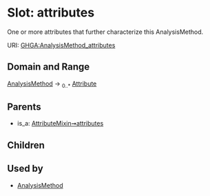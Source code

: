 
# Slot: attributes


One or more attributes that further characterize this AnalysisMethod.

URI: [GHGA:AnalysisMethod_attributes](https://w3id.org/GHGA/AnalysisMethod_attributes)


## Domain and Range

[AnalysisMethod](AnalysisMethod.md) &#8594;  <sub>0..\*</sub> [Attribute](Attribute.md)

## Parents

 *  is_a: [AttributeMixin➞attributes](AttributeMixin_attributes.md)

## Children


## Used by

 * [AnalysisMethod](AnalysisMethod.md)
